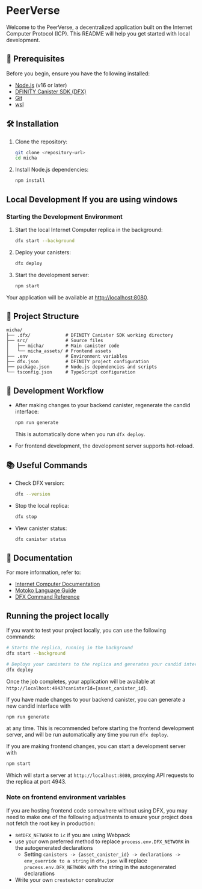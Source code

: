 # PeerVerse

Welcome to the PeerVerse, a decentralized application built on the Internet Computer Protocol (ICP). This README will help you get started with local development.

## 🚀 Prerequisites

Before you begin, ensure you have the following installed:

- [Node.js](https://nodejs.org/) (v16 or later)
- [DFINITY Canister SDK (DFX)](https://internetcomputer.org/docs/current/developer-docs/setup/install/)
- [Git](https://git-scm.com/)
- [wsl]()

## 🛠 Installation

1. Clone the repository:
   ```bash
   git clone <repository-url>
   cd micha
   ```

2. Install Node.js dependencies:
   ```bash
   npm install
   ```

##  Local Development If you are using windows 

### Starting the Development Environment

1. Start the local Internet Computer replica in the background:
   ```bash
   dfx start --background
   ```

2. Deploy your canisters:
   ```bash
   dfx deploy
   ```

3. Start the development server:
   ```bash
   npm start
   ```

Your application will be available at [http://localhost:8080](http://localhost:8080).

## 📁 Project Structure

```
micha/
├── .dfx/             # DFINITY Canister SDK working directory
├── src/              # Source files
│   ├── micha/        # Main canister code
│   └── micha_assets/ # Frontend assets
├── .env              # Environment variables
├── dfx.json          # DFINITY project configuration
├── package.json      # Node.js dependencies and scripts
└── tsconfig.json     # TypeScript configuration
```

## 🔄 Development Workflow

- After making changes to your backend canister, regenerate the candid interface:
  ```bash
  npm run generate
  ```
  
  This is automatically done when you run `dfx deploy`.

- For frontend development, the development server supports hot-reload.

## 📚 Useful Commands

- Check DFX version:
  ```bash
  dfx --version
  ```

- Stop the local replica:
  ```bash
  dfx stop
  ```

- View canister status:
  ```bash
  dfx canister status
  ```

## 📖 Documentation

For more information, refer to:
- [Internet Computer Documentation](https://internetcomputer.org/docs/current/developer-docs/)
- [Motoko Language Guide](https://internetcomputer.org/docs/current/motoko/main/motoko)
- [DFX Command Reference](https://internetcomputer.org/docs/current/references/cli-reference/dfx-parent)

## Running the project locally

If you want to test your project locally, you can use the following commands:

```bash
# Starts the replica, running in the background
dfx start --background

# Deploys your canisters to the replica and generates your candid interface
dfx deploy
```

Once the job completes, your application will be available at `http://localhost:4943?canisterId={asset_canister_id}`.

If you have made changes to your backend canister, you can generate a new candid interface with

```bash
npm run generate
```

at any time. This is recommended before starting the frontend development server, and will be run automatically any time you run `dfx deploy`.

If you are making frontend changes, you can start a development server with

```bash
npm start
```

Which will start a server at `http://localhost:8080`, proxying API requests to the replica at port 4943.

### Note on frontend environment variables

If you are hosting frontend code somewhere without using DFX, you may need to make one of the following adjustments to ensure your project does not fetch the root key in production:

- set`DFX_NETWORK` to `ic` if you are using Webpack
- use your own preferred method to replace `process.env.DFX_NETWORK` in the autogenerated declarations
  - Setting `canisters -> {asset_canister_id} -> declarations -> env_override to a string` in `dfx.json` will replace `process.env.DFX_NETWORK` with the string in the autogenerated declarations
- Write your own `createActor` constructor

